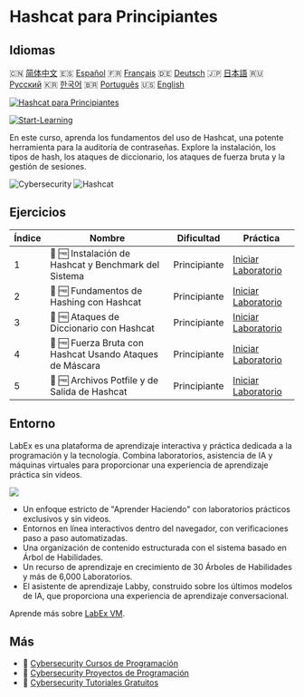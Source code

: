 # Hashcat para Principiantes

## Idiomas

🇨🇳 [简体中文](README_zh.md) 🇪🇸 [Español](README_es.md) 🇫🇷 [Français](README_fr.md) 🇩🇪 [Deutsch](README_de.md) 🇯🇵 [日本語](README_ja.md) 🇷🇺 [Русский](README_ru.md) 🇰🇷 [한국어](README_ko.md) 🇧🇷 [Português](README_pt.md) 🇺🇸 [English](README.md) 

[![Hashcat para Principiantes](https://cover-creator.labex.io/hashcat-for-beginners.png?lang=es)](https://labex.io/es/courses/hashcat-for-beginners)

[![Start-Learning](https://img.shields.io/badge/Start-Learning-whitesmoke?style=for-the-badge)](https://labex.io/es/courses/hashcat-for-beginners)

En este curso, aprenda los fundamentos del uso de Hashcat, una potente herramienta para la auditoría de contraseñas. Explore la instalación, los tipos de hash, los ataques de diccionario, los ataques de fuerza bruta y la gestión de sesiones.

![Cybersecurity](https://img.shields.io/badge/Cybersecurity-whitesmoke?style=for-the-badge&logo=cybersecurity)
![Hashcat](https://img.shields.io/badge/Hashcat-whitesmoke?style=for-the-badge&logo=hashcat)


## Ejercicios

|   Índice | Nombre                                                   | Dificultad   | Práctica                                                                                                                               |
|----------|----------------------------------------------------------|--------------|----------------------------------------------------------------------------------------------------------------------------------------|
|        1 | 📖 🆓 Instalación de Hashcat y Benchmark del Sistema     | Principiante | <a target='_blank' href='https://labex.io/es/tutorials/linux-hashcat-installation-and-system-benchmark-632570'>Iniciar Laboratorio</a> |
|        2 | 📖 🆓 Fundamentos de Hashing con Hashcat                 | Principiante | <a target='_blank' href='https://labex.io/es/tutorials/linux-hashcat-hashing-fundamentals-632569'>Iniciar Laboratorio</a>              |
|        3 | 📖 🆓 Ataques de Diccionario con Hashcat                 | Principiante | <a target='_blank' href='https://labex.io/es/tutorials/linux-hashcat-dictionary-attacks-632568'>Iniciar Laboratorio</a>                |
|        4 | 📖 🆓 Fuerza Bruta con Hashcat Usando Ataques de Máscara | Principiante | <a target='_blank' href='https://labex.io/es/tutorials/linux-hashcat-brute-force-with-mask-attacks-632567'>Iniciar Laboratorio</a>     |
|        5 | 📖 🆓 Archivos Potfile y de Salida de Hashcat            | Principiante | <a target='_blank' href='https://labex.io/es/tutorials/linux-hashcat-potfiles-and-output-files-632571'>Iniciar Laboratorio</a>         |

## Entorno

LabEx es una plataforma de aprendizaje interactiva y práctica dedicada a la programación y la tecnología. Combina laboratorios, asistencia de IA y máquinas virtuales para proporcionar una experiencia de aprendizaje práctica sin videos.

![](https://tutorial-screenshot.getvm.io/images/vm-1725247253.png)

- Un enfoque estricto de "Aprender Haciendo" con laboratorios prácticos exclusivos y sin videos.
- Entornos en línea interactivos dentro del navegador, con verificaciones paso a paso automatizadas.
- Una organización de contenido estructurada con el sistema basado en Árbol de Habilidades.
- Un recurso de aprendizaje en crecimiento de 30 Árboles de Habilidades y más de 6,000 Laboratorios.
- El asistente de aprendizaje Labby, construido sobre los últimos modelos de IA, que proporciona una experiencia de aprendizaje conversacional.

Aprende más sobre [LabEx VM](https://support.labex.io/using-labex/virtual-machine).

## Más

- 🔗 [Cybersecurity Cursos de Programación](https://github.com/labex-labs/awesome-programming-courses)
- 🔗 [Cybersecurity Proyectos de Programación](https://github.com/labex-labs/awesome-programming-projects)
- 🔗 [Cybersecurity Tutoriales Gratuitos](https://github.com/labex-labs/cybersecurity-free-tutorials)

